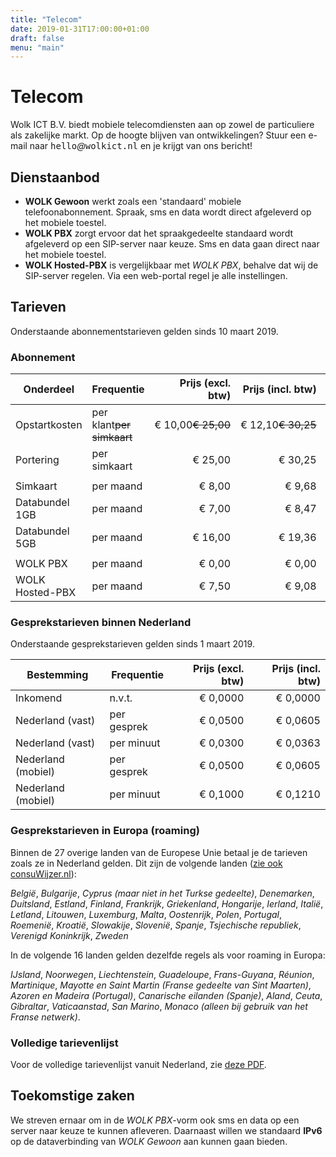 ```yaml
---
title: "Telecom"
date: 2019-01-31T17:00:00+01:00
draft: false
menu: "main"
---
```


# Telecom

Wolk ICT B.V. biedt mobiele telecomdiensten aan op zowel de particuliere als
zakelijke markt. Op de hoogte blijven van ontwikkelingen? Stuur een e-mail
naar <tt>hello</tt>_@_<tt>wolkict.nl</tt> en je krijgt van ons bericht!

## Dienstaanbod

* **WOLK Gewoon** werkt zoals een 'standaard' mobiele telefoonabonnement. Spraak,
sms en data wordt direct afgeleverd op het mobiele toestel.
* **WOLK PBX** zorgt ervoor dat het spraakgedeelte standaard wordt afgeleverd op
een SIP-server naar keuze. Sms en data gaan direct naar het mobiele toestel.
* **WOLK Hosted-PBX** is vergelijkbaar met *WOLK PBX*, behalve dat wij de
SIP-server regelen. Via een web-portal regel je alle instellingen.


## Tarieven

Onderstaande abonnementstarieven gelden sinds 10 maart 2019.

### Abonnement

| Onderdeel       | Frequentie                | Prijs (excl. btw)                       | Prijs (incl. btw)                      | Bijzonderheden   |
|-----------------|---------------------------|----------------------------------------:|---------------------------------------:|------------------|
| Opstartkosten   | per klant~~per simkaart~~ | &euro;&nbsp;10,00~~&euro;&nbsp;25,00~~  | &euro;&nbsp;12,10~~&euro;&nbsp;30,25~~ | tot 1 april 2019 |
| Portering       | per simkaart              | &euro;&nbsp;25,00                       | &euro;&nbsp;30,25                      |                  |
| | | | |
| Simkaart        | per maand                 | &euro;&nbsp;8,00                        | &euro;&nbsp;9,68                       |                  |
| Databundel 1GB  | per maand                 | &euro;&nbsp;7,00                        | &euro;&nbsp;8,47                       |                  |
| Databundel 5GB  | per maand                 | &euro;&nbsp;16,00                       | &euro;&nbsp;19,36                      |                  |
| | | | |
| WOLK PBX        | per maand                 | &euro;&nbsp;0,00                        | &euro;&nbsp;0,00                       |                  |
| WOLK Hosted-PBX | per maand                 | &euro;&nbsp;7,50                        | &euro;&nbsp;9,08                       |                  |

### Gesprekstarieven binnen Nederland

Onderstaande gesprekstarieven gelden sinds 1 maart 2019.

| Bestemming         | Frequentie  | Prijs (excl. btw)  | Prijs (incl. btw)  |
|--------------------|-------------|-------------------:|-------------------:|
| Inkomend           | n.v.t.      | &euro;&nbsp;0,0000 | &euro;&nbsp;0,0000 |
| Nederland (vast)   | per gesprek | &euro;&nbsp;0,0500 | &euro;&nbsp;0,0605 |
| Nederland (vast)   | per minuut  | &euro;&nbsp;0,0300 | &euro;&nbsp;0,0363 |
| Nederland (mobiel) | per gesprek | &euro;&nbsp;0,0500 | &euro;&nbsp;0,0605 |
| Nederland (mobiel) | per minuut  | &euro;&nbsp;0,1000 | &euro;&nbsp;0,1210 |

### Gesprekstarieven in Europa (roaming)

Binnen de 27 overige landen van de Europese Unie betaal je de tarieven zoals ze
in Nederland gelden. Dit zijn de volgende landen ([zie ook consuWijzer.nl](https://www.consuwijzer.nl/telefoon-internet-en-tv/mobiel-in-het-buitenland/welke-landen-kan-ik-gratis-roamen)):

*België*, *Bulgarije*, *Cyprus (maar niet in het Turkse gedeelte)*,
*Denemarken*, *Duitsland*, *Estland*, *Finland*, *Frankrijk*, *Griekenland*,
*Hongarije*, *Ierland*, *Italië*, *Letland*, *Litouwen*, *Luxemburg*, *Malta*,
*Oostenrijk*, *Polen*, *Portugal*, *Roemenië*, *Kroatië*, *Slowakije*,
*Slovenië*, *Spanje*, *Tsjechische republiek*, *Verenigd Koninkrijk*, *Zweden*

In de volgende 16 landen gelden dezelfde regels als voor roaming in Europa:

*IJsland*, *Noorwegen*, *Liechtenstein*, *Guadeloupe*, *Frans-Guyana*,
*Réunion*, *Martinique*, *Mayotte en Saint Martin (Franse gedeelte van Sint
Maarten)*, *Azoren en Madeira (Portugal)*, *Canarische eilanden (Spanje)*,
*Aland*, *Ceuta*, *Gibraltar*, *Vaticaanstad*, *San Marino*, *Monaco (alleen
bij gebruik van het Franse netwerk)*.

### Volledige tarievenlijst

Voor de volledige tarievenlijst vanuit Nederland, zie [deze PDF](/pdf/tarieven_Wolk_ICT_2019.pdf).

## Toekomstige zaken

We streven ernaar om in de *WOLK PBX*-vorm ook sms en data op een server naar
keuze te kunnen afleveren. Daarnaast willen we standaard **IPv6** op de
dataverbinding van *WOLK Gewoon* aan kunnen gaan bieden.
